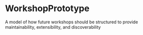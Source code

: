 # WorkshopPrototype
A model of how future workshops should be structured to provide maintainability, extensibility, and discoverability
